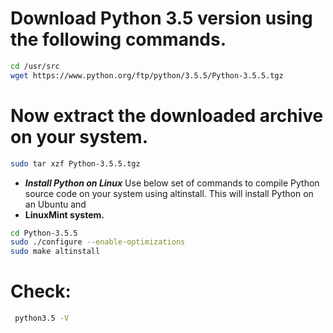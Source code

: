 # Download Python 3.5 version using the following commands.
```bash
cd /usr/src
wget https://www.python.org/ftp/python/3.5.5/Python-3.5.5.tgz
```
# Now extract the downloaded archive on your system.
```bash
sudo tar xzf Python-3.5.5.tgz
```
- ***Install Python on Linux***
Use below set of commands to compile Python source code on your system using altinstall. This will install Python on an Ubuntu and 
- **LinuxMint system.**
```bash
cd Python-3.5.5
sudo ./configure --enable-optimizations
sudo make altinstall
```
# Check:

```bash
 python3.5 -V
```
